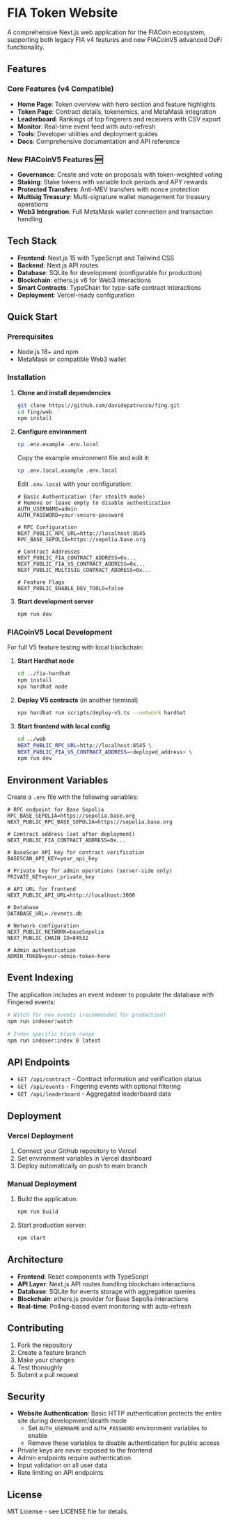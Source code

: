# FIA Token Website

A comprehensive Next.js web application for the FIACoin ecosystem, supporting both legacy FIA v4 features and new FIACoinV5 advanced DeFi functionality.

## Features

### Core Features (v4 Compatible)
- **Home Page**: Token overview with hero section and feature highlights
- **Token Page**: Contract details, tokenomics, and MetaMask integration
- **Leaderboard**: Rankings of top fingerers and receivers with CSV export
- **Monitor**: Real-time event feed with auto-refresh
- **Tools**: Developer utilities and deployment guides
- **Docs**: Comprehensive documentation and API reference

### New FIACoinV5 Features 🆕
- **Governance**: Create and vote on proposals with token-weighted voting
- **Staking**: Stake tokens with variable lock periods and APY rewards
- **Protected Transfers**: Anti-MEV transfers with nonce protection
- **Multisig Treasury**: Multi-signature wallet management for treasury operations
- **Web3 Integration**: Full MetaMask wallet connection and transaction handling

## Tech Stack

- **Frontend**: Next.js 15 with TypeScript and Tailwind CSS
- **Backend**: Next.js API routes
- **Database**: SQLite for development (configurable for production)
- **Blockchain**: ethers.js v6 for Web3 interactions
- **Smart Contracts**: TypeChain for type-safe contract interactions
- **Deployment**: Vercel-ready configuration

## Quick Start

### Prerequisites
- Node.js 18+ and npm
- MetaMask or compatible Web3 wallet

### Installation

1. **Clone and install dependencies**
   ```bash
   git clone https://github.com/davidepatrucco/fing.git
   cd fing/web
   npm install
   ```

2. **Configure environment**
   ```bash
   cp .env.example .env.local
   ```
   
   Copy the example environment file and edit it:
   ```bash
   cp .env.local.example .env.local
   ```
   
   Edit `.env.local` with your configuration:
   ```env
   # Basic Authentication (for stealth mode)
   # Remove or leave empty to disable authentication
   AUTH_USERNAME=admin
   AUTH_PASSWORD=your-secure-password
   
   # RPC Configuration
   NEXT_PUBLIC_RPC_URL=http://localhost:8545
   RPC_BASE_SEPOLIA=https://sepolia.base.org
   
   # Contract Addresses
   NEXT_PUBLIC_FIA_CONTRACT_ADDRESS=0x...
   NEXT_PUBLIC_FIA_V5_CONTRACT_ADDRESS=0x...
   NEXT_PUBLIC_MULTISIG_CONTRACT_ADDRESS=0x...
   
   # Feature Flags
   NEXT_PUBLIC_ENABLE_DEV_TOOLS=false
   ```

3. **Start development server**
   ```bash
   npm run dev
   ```

### FIACoinV5 Local Development

For full V5 feature testing with local blockchain:

1. **Start Hardhat node**
   ```bash
   cd ../fia-hardhat
   npm install
   npx hardhat node
   ```

2. **Deploy V5 contracts** (in another terminal)
   ```bash
   npx hardhat run scripts/deploy-v5.ts --network hardhat
   ```

3. **Start frontend with local config**
   ```bash
   cd ../web
   NEXT_PUBLIC_RPC_URL=http://localhost:8545 \
   NEXT_PUBLIC_FIA_V5_CONTRACT_ADDRESS=<deployed_address> \
   npm run dev
   ```

## Environment Variables

Create a `.env` file with the following variables:

```env
# RPC endpoint for Base Sepolia
RPC_BASE_SEPOLIA=https://sepolia.base.org
NEXT_PUBLIC_RPC_BASE_SEPOLIA=https://sepolia.base.org

# Contract address (set after deployment)
NEXT_PUBLIC_FIA_CONTRACT_ADDRESS=0x...

# BaseScan API key for contract verification
BASESCAN_API_KEY=your_api_key

# Private key for admin operations (server-side only)
PRIVATE_KEY=your_private_key

# API URL for frontend
NEXT_PUBLIC_API_URL=http://localhost:3000

# Database
DATABASE_URL=./events.db

# Network configuration
NEXT_PUBLIC_NETWORK=baseSepolia
NEXT_PUBLIC_CHAIN_ID=84532

# Admin authentication
ADMIN_TOKEN=your-admin-token-here
```

## Event Indexing

The application includes an event indexer to populate the database with Fingered events:

```bash
# Watch for new events (recommended for production)
npm run indexer:watch

# Index specific block range
npm run indexer:index 0 latest
```

## API Endpoints

- `GET /api/contract` - Contract information and verification status
- `GET /api/events` - Fingering events with optional filtering
- `GET /api/leaderboard` - Aggregated leaderboard data

## Deployment

### Vercel Deployment

1. Connect your GitHub repository to Vercel
2. Set environment variables in Vercel dashboard
3. Deploy automatically on push to main branch

### Manual Deployment

1. Build the application:
   ```bash
   npm run build
   ```

2. Start production server:
   ```bash
   npm start
   ```

## Architecture

- **Frontend**: React components with TypeScript
- **API Layer**: Next.js API routes handling blockchain interactions
- **Database**: SQLite for events storage with aggregation queries
- **Blockchain**: ethers.js provider for Base Sepolia interactions
- **Real-time**: Polling-based event monitoring with auto-refresh

## Contributing

1. Fork the repository
2. Create a feature branch
3. Make your changes
4. Test thoroughly
5. Submit a pull request

## Security

- **Website Authentication**: Basic HTTP authentication protects the entire site during development/stealth mode
  - Set `AUTH_USERNAME` and `AUTH_PASSWORD` environment variables to enable
  - Remove these variables to disable authentication for public access
- Private keys are never exposed to the frontend
- Admin endpoints require authentication
- Input validation on all user data
- Rate limiting on API endpoints

## License

MIT License - see LICENSE file for details.
